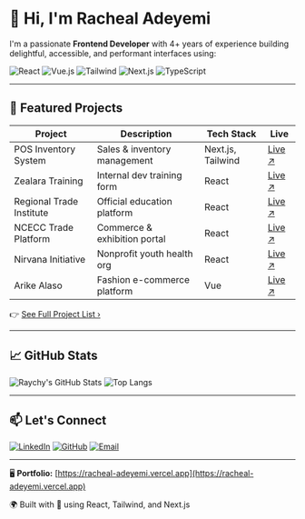 # 👋 Hi, I'm Racheal Adeyemi

I'm a passionate **Frontend Developer** with 4+ years of experience building delightful, accessible, and performant interfaces using:

![React](https://img.shields.io/badge/-React-61DAFB?style=flat&logo=react&logoColor=000)
![Vue.js](https://img.shields.io/badge/-Vue-42B883?style=flat&logo=vue.js&logoColor=white)
![Tailwind](https://img.shields.io/badge/-TailwindCSS-38B2AC?style=flat&logo=tailwind-css)
![Next.js](https://img.shields.io/badge/-Next.js-000?style=flat&logo=next.js)
![TypeScript](https://img.shields.io/badge/-TypeScript-3178C6?style=flat&logo=typescript)

---

## 💼 Featured Projects

| Project | Description | Tech Stack | Live |
|--------|-------------|------------|------|
| POS Inventory System | Sales & inventory management | Next.js, Tailwind | [Live ↗](https://pos-inventory-green.vercel.app) |
| Zealara Training | Internal dev training form | React | [Live ↗](https://zealarax-training-registration-form.vercel.app) |
| Regional Trade Institute | Official education platform | React | [Live ↗](https://www.regionaltradeinstitute.com) |
| NCECC Trade Platform | Commerce & exhibition portal | React | [Live ↗](https://ncecctrade.com) |
| Nirvana Initiative | Nonprofit youth health org | React | [Live ↗](https://www.nirvanainitiative.org) |
| Arike Alaso | Fashion e-commerce platform | Vue | [Live ↗](https://www.arikealaso.com) |

👉 [See Full Project List ›](https://racheal-adeyemi.vercel.app#projects)

---

## 📈 GitHub Stats

![Raychy's GitHub Stats](https://github-readme-stats.vercel.app/api?username=Raychy&show_icons=true&theme=radical)
![Top Langs](https://github-readme-stats.vercel.app/api/top-langs/?username=Raychy&layout=compact&theme=radical)

---

## 📫 Let's Connect

[![LinkedIn](https://img.shields.io/badge/-LinkedIn-0A66C2?style=flat&logo=linkedin&logoColor=white)](https://linkedin.com/in/cyberbizkit)
[![GitHub](https://img.shields.io/badge/-GitHub-181717?style=flat&logo=github&logoColor=white)](https://github.com/Raychy)
[![Email](https://img.shields.io/badge/-Email-D14836?style=flat&logo=gmail&logoColor=white)](mailto:rachealadeyemi.net@gmail.com)

---

🖥️ **Portfolio:** [https://racheal-adeyemi.vercel.app](https://racheal-adeyemi.vercel.app)

🌍 Built with 💙 using React, Tailwind, and Next.js
